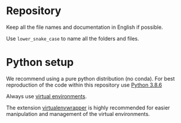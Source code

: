 # Repository
Keep all the file names and documentation in English if possible.

Use `lower_snake_case` to name all the folders and files.

# Python setup
We recommend using a pure python distribution (no conda). 
For best reproduction of the code within this repository use [Python 3.8.6][3]

Always use [virtual environments][2]. 

The extension [virtualenvwrapper][1] is highly recommended for easier manipulation and management of the virtual environments. 

[1]: https://virtualenvwrapper.readthedocs.io/en/latest/
[2]: https://docs.python.org/3/tutorial/venv.html
[3]: https://www.python.org/downloads/release/python-386/